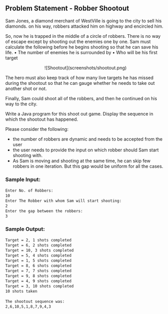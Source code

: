 ## Problem Statement - Robber Shootout

Sam Jones, a diamond merchant of WestVille is going to the city to sell his diamonds. on his way, robbers attacked him on highway and encircled him.

So, now he is trapped in the middle of a circle of robbers. There is no way of escape except by shooting out the enemies one by one. Sam must calculate the following before he begins shooting so that he can save his life.
•   The number of enemies he is surrounded by
•   Who will be his first target

<div align="center">
 ![Shootout](screenshots/shootout.png)
</div>


The hero must also keep track of how many live targets he has missed during the shootout so that he can gauge whether he needs to take out another shot or not. 

Finally, Sam could shoot all of the robbers, and then he continued on his way to the city.
 
Write a Java program for this shoot out game. Display the sequence in which the shootout has happened. 

Please consider the following: 
- the number of robbers are dynamic and needs to be accepted from the user
- the user needs to provide the input on which robber should Sam start shooting with.
- As Sam is moving and shooting at the same time, he can skip few robbers in one iteration. But this gap would be uniform for all the cases.

### Sample Input:

```
Enter No. of Robbers:
10
Enter The Robber with whom Sam will start shooting:
2
Enter the gap between the robbers:
3
```

### Sample Output:
```
Target = 2, 1 shots completed
Target = 6, 2 shots completed
Target = 10, 3 shots completed
Target = 5, 4 shots completed
Target = 1, 5 shots completed
Target = 8, 6 shots completed
Target = 7, 7 shots completed
Target = 9, 8 shots completed
Target = 4, 9 shots completed
Target = 3, 10 shots completed
10 shots taken

The shootout sequence was: 
2,6,10,5,1,8,7,9,4,3
```

